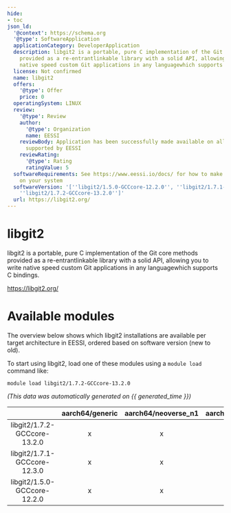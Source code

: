 ```yaml
---
hide:
- toc
json_ld:
  '@context': https://schema.org
  '@type': SoftwareApplication
  applicationCategory: DeveloperApplication
  description: libgit2 is a portable, pure C implementation of the Git core methods
    provided as a re-entrantlinkable library with a solid API, allowing you to write
    native speed custom Git applications in any languagewhich supports C bindings.
  license: Not confirmed
  name: libgit2
  offers:
    '@type': Offer
    price: 0
  operatingSystem: LINUX
  review:
    '@type': Review
    author:
      '@type': Organization
      name: EESSI
    reviewBody: Application has been successfully made available on all architectures
      supported by EESSI
    reviewRating:
      '@type': Rating
      ratingValue: 5
  softwareRequirements: See https://www.eessi.io/docs/ for how to make EESSI available
    on your system
  softwareVersion: '[''libgit2/1.5.0-GCCcore-12.2.0'', ''libgit2/1.7.1-GCCcore-12.3.0'',
    ''libgit2/1.7.2-GCCcore-13.2.0'']'
  url: https://libgit2.org/
---
```


libgit2
=======


libgit2 is a portable, pure C implementation of the Git core methods provided as a re-entrantlinkable library with a solid API, allowing you to write native speed custom Git applications in any languagewhich supports C bindings.

https://libgit2.org/
# Available modules


The overview below shows which libgit2 installations are available per target architecture in EESSI, ordered based on software version (new to old).

To start using libgit2, load one of these modules using a `module load` command like:

```shell
module load libgit2/1.7.2-GCCcore-13.2.0
```

*(This data was automatically generated on {{ generated_time }})*  

| |aarch64/generic|aarch64/neoverse_n1|aarch64/neoverse_v1|aarch64/nvidia|x86_64/generic|x86_64/amd/zen2|x86_64/amd/zen3|x86_64/amd/zen4|x86_64/intel/haswell|x86_64/intel/sapphirerapids|x86_64/intel/skylake_avx512|
| :---: | :---: | :---: | :---: | :---: | :---: | :---: | :---: | :---: | :---: | :---: | :---: |
|libgit2/1.7.2-GCCcore-13.2.0|x|x|x|-|x|x|x|x|x|x|x|
|libgit2/1.7.1-GCCcore-12.3.0|x|x|x|-|x|x|x|x|x|x|x|
|libgit2/1.5.0-GCCcore-12.2.0|x|x|x|-|x|x|x|x|x|x|x|
